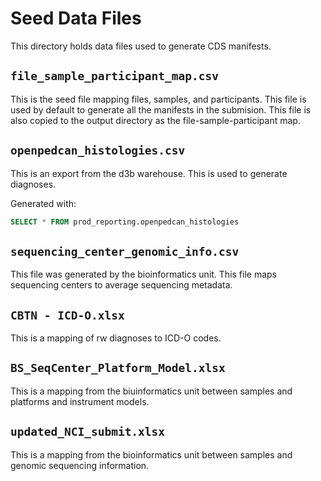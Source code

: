 # Seed Data Files

This directory holds data files used to generate CDS manifests.

## `file_sample_participant_map.csv`

This is the seed file mapping files, samples, and participants. This file is
used by default to generate all the manifests in the submision. This file is
also copied to the output directory as the file-sample-participant map.

## `openpedcan_histologies.csv`

This is an export from the d3b warehouse. This is used to generate diagnoses.

Generated with:

```sql
SELECT * FROM prod_reporting.openpedcan_histologies
```

## `sequencing_center_genomic_info.csv`

This file was generated by the bioinformatics unit. This file maps sequencing
centers to average sequencing metadata.

## `CBTN - ICD-O.xlsx`

This is a mapping of rw diagnoses to ICD-O codes.

## `BS_SeqCenter_Platform_Model.xlsx`

This is a mapping from the biuinformatics unit between samples and platforms
and instrument models.

## `updated_NCI_submit.xlsx`

This is a mapping from the bioinformatics unit between samples and genomic 
sequencing information.

